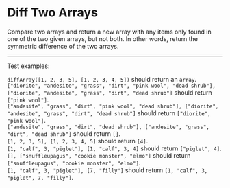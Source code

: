 # Diff Two Arrays

Compare two arrays and return a new array with any items only found in one of the two given arrays, but not both. In other words, return the symmetric difference of the two arrays.

---

Test examples:

`diffArray([1, 2, 3, 5], [1, 2, 3, 4, 5])` should return an `array`.\
`["diorite", "andesite", "grass", "dirt", "pink wool", "dead shrub"], ["diorite", "andesite", "grass", "dirt", "dead shrub"]` should return `["pink wool"]`.\
`["andesite", "grass", "dirt", "pink wool", "dead shrub"], ["diorite", "andesite", "grass", "dirt", "dead shrub"]` should return `["diorite", "pink wool"]`.\
`["andesite", "grass", "dirt", "dead shrub"], ["andesite", "grass", "dirt", "dead shrub"]` should return `[]`.\
`[1, 2, 3, 5], [1, 2, 3, 4, 5]` should return `[4]`.\
`[1, "calf", 3, "piglet"], [1, "calf", 3, 4]` should return `["piglet", 4]`.\
`[], ["snuffleupagus", "cookie monster", "elmo"]` should return `["snuffleupagus", "cookie monster", "elmo"]`.\
`[1, "calf", 3, "piglet"], [7, "filly"]` should return `[1, "calf", 3, "piglet", 7, "filly"]`.
